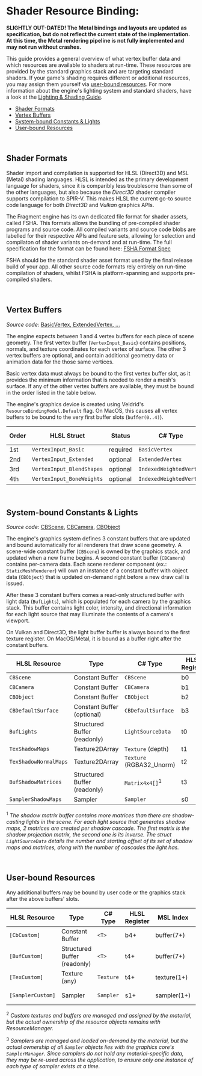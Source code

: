 <h1>Shader Resource Binding:</h1>

**SLIGHTLY OUT-DATED! The Metal bindings and layouts are updated as specification, but do not reflect the current state of the implementation. At this time, the Metal rendering pipeline is not fully implemented and may not run without crashes.**

This guide provides a general overview of what vertex buffer data and which resources are available to shaders at run-time. These resources are provided by the standard graphics stack and are targeting standard shaders. If your game's shading requires different or additional resources, you may assign them yourself via [user-bound resources](#user-bound-resources).
For more information about the engine's lighting system and standard shaders, have a look at the [Lighting & Shading Guide](./Lighting&Shading%20Guide.md).
<br>

- [Shader Formats](#shader-formats)
- [Vertex Buffers](#vertex-buffers)
- [System-bound Constants \& Lights](#system-bound-constants--lights)
- [User-bound Resources](#user-bound-resources)

<br>


## Shader Formats
Shader import and compilation is supported for HLSL (Direct3D) and MSL (Metal) shading languages. HLSL is intended as the primary development language for shaders, since it is comparibly less troublesome than some of the other languages, but also because the _Direct3D_ shader compiler supports compilation to SPIR-V. This makes HLSL the current go-to source code language for both _Direct3D_ and _Vulkan_ graphics APIs.

The Fragment engine has its own dedicated file format for shader assets, called FSHA.
This formats allows the bundling of pre-compiled shader programs and source code. All compiled variants and source code blobs are labelled for their respective APIs and feature sets, allowing for selection and compilaton of shader variants on-demand and at run-time.
The full specification for the format can be found here: [FSHA Format Spec](../Formats/FSHA%20Format%20Spec.md)

FSHA should be the standard shader asset format used by the final release build of your app. All other source code formats rely entirely on run-time compilation of shaders, whilst FSHA is platform-spanning and supports pre-compiled shaders.

<br>


## Vertex Buffers
_Source code:_ [BasicVertex, ExtendedVertex, ...](../../FragEngine3/Graphics/Resources/VertexDataTypes.cs)

The engine expects between 1 and 4 vertex buffers for each piece of scene geometry. The first vertex buffer (`VertexInput_Basic`) contains positions, normals, and texture coordinates for each vertex of surface. The other 3 vertex buffers are optional, and contain additional geometry data or animation data for the those same vertices.

Basic vertex data must always be bound to the first vertex buffer slot, as it provides the minimum information that is needed to render a mesh's surface. If any of the other vertex buffers are available, they must be bound in the order listed in the table below.

The engine's graphics device is created using Veldrid's `ResourceBindingModel.Default` flag. On MacOS, this causes all vertex buffers to be bound to the very first buffer slots (`buffer(0..4)`).

| **Order** | **HLSL Struct**           | **Status** | **C\# Type**            | **MSL Index** |
| --------- | ------------------------- | ---------- | ----------------------- | ------------- |
|    1st    | `VertexInput_Basic`       |  required  | `BasicVertex`           |  buffer(0)    |
|    2nd    | `VertexInput_Extended`    |  optional  | `ExtendedVertex`        |  buffer(1)    |
|    3rd    | `VertexInput_BlendShapes` |  optional  | `IndexedWeightedVertex` |  buffer(2)    |
|    4th    | `VertexInput_BoneWeights` |  optional  | `IndexedWeightedVertex` |  buffer(3)    |

<br>


## System-bound Constants & Lights
_Source code:_ [CBScene](../../FragEngine3/Graphics/Components/ConstantBuffers/CBScene.cs), [CBCamera](../../FragEngine3/Graphics/Components/ConstantBuffers/CBCamera.cs), [CBObject](../../FragEngine3/Graphics/Components/ConstantBuffers/CBObject.cs)

The engine's graphics system defines 3 constant buffers that are updated and bound automatically for all renderers that draw scene geometry. A scene-wide constant buffer (`CBScene`) is owned by the graphics stack, and updated when a new frame begins. A second constant buffer (`CBCamera`) contains per-camera data. Each scene renderer component (ex.: `StaticMeshRenderer`) will own an instance of a constant buffer with object data (`CBObject`) that is updated on-demand right before a new draw call is issued.

After these 3 constant buffers comes a read-only structured buffer with light data (`BufLights`), which is populated for each camera by the graphics stack. This buffer contains light color, intensity, and directional information for each light source that may illuminate the contents of a camera's viewport.

On Vulkan and Direct3D, the light buffer buffer is always bound to the first texture register. On MacOS/Metal, it is bound as a buffer right after the constant buffers.

| **HLSL Resource**     | **Type**                     | **C\# Type**              | **HLSL Register** | **MSL Index** | **Owner**       |
| --------------------- | ---------------------------- | ------------------------- | ----------------- | ------------- | --------------- |
| `CBScene`             | Constant Buffer              | `CBScene`                 | b0                | buffer(+1)    | Graphics Stack  |
| `CBCamera`            | Constant Buffer              | `CBCamera`                | b1                | buffer(+2)    | Camera          |
| `CBObject`            | Constant Buffer              | `CBObject`                | b2                | buffer(+3)    | Renderer        |
| `CBDefaultSurface`    | Constant Buffer (optional)   | `CBDefaultSurface`        | b3                | buffer(+4)    | Material        |
| `BufLights`           | Structured Buffer (readonly) | `LightSourceData`         | t0                | buffer(+5)    | LightDataBuffer |
| `TexShadowMaps`       | Texture2DArray               | `Texture` (depth)         | t1                | texture(0)    | ShadowMapArray  |
| `TexShadowNormalMaps` | Texture2DArray               | `Texture` (RGBA32_Unorm)  | t2                | texture(0)    | ShadowMapArray  |
| `BufShadowMatrices`   | Structured Buffer (readonly) | `Matrix4x4[]`<sup>1</sup> | t3                | buffer(+6)    | ShadowMapArray  |
| `SamplerShadowMaps`   | Sampler                      | `Sampler`                 | s0                | sampler(0)    | ShadowMapArray  |

<sup>1</sup> _The shadow matrix buffer contains more matrices than there are shadow-casting lights in the scene. For each light source that generates shadow maps, 2 matrices are created per shadow cascade. The first matrix is the shadow projection matrix, the second one is its inverse.
The struct `LightSourceData` details the number and starting offset of its set of shadow maps and matrices, along with the number of cascades the light has._

<br>


## User-bound Resources

Any additional buffers may be bound by user code or the graphics stack after the above buffers' slots.

| **HLSL Resource** | **Type**                     |  **C\# Type** | **HLSL Register** | **MSL Index** | **Owner**                 |
| ----------------- | ---------------------------- | ------------- | ----------------- | ------------- | ------------------------- |
| `[CbCustom]`      | Constant Buffer              | `<T>`         | b4+               | buffer(7+)    | Material<sup>2</sup>      |
| `[BufCustom]`     | Structured Buffer (readonly) | `<T>`         | t4+               | buffer(7+)    | Material<sup>2</sup>      |
| `[TexCustom]`     | Texture (any)                | `Texture`     | t4+               | texture(1+)   | Material<sup>2</sup>      |
| `[SamplerCustom]` | Sampler                      | `Sampler`     | s1+               | sampler(1+)   | Graphics Core<sup>3</sup> |

<sup>2</sup> _Custom textures and buffers are managed and assigned by the material, but the actual ownership of the resource objects remains with ResourceManager._

<sup>3</sup> _Samplers are managed and loaded on-demand by the material, but the actual ownership of all `Sampler` objects lies with the graphics core's `SamplerManager`. Since samplers do not hold any material-specific data, they may be re-used across the application, to ensure only one instance of each type of sampler exists at a time._

